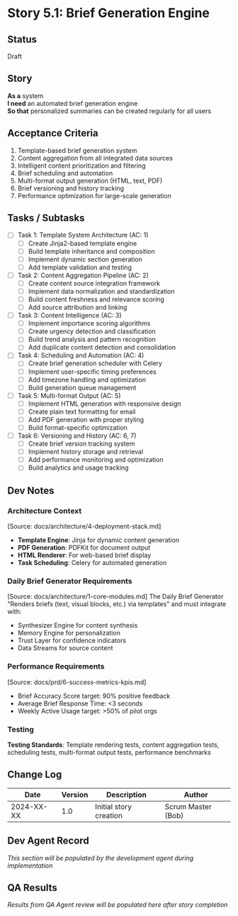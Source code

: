 # Story 5.1: Brief Generation Engine

## Status
Draft

## Story
**As a** system  
**I need** an automated brief generation engine  
**So that** personalized summaries can be created regularly for all users

## Acceptance Criteria
1. Template-based brief generation system
2. Content aggregation from all integrated data sources
3. Intelligent content prioritization and filtering
4. Brief scheduling and automation
5. Multi-format output generation (HTML, text, PDF)
6. Brief versioning and history tracking
7. Performance optimization for large-scale generation

## Tasks / Subtasks
- [ ] Task 1: Template System Architecture (AC: 1)
  - [ ] Create Jinja2-based template engine
  - [ ] Build template inheritance and composition
  - [ ] Implement dynamic section generation
  - [ ] Add template validation and testing
- [ ] Task 2: Content Aggregation Pipeline (AC: 2)
  - [ ] Create content source integration framework
  - [ ] Implement data normalization and standardization
  - [ ] Build content freshness and relevance scoring
  - [ ] Add source attribution and linking
- [ ] Task 3: Content Intelligence (AC: 3)
  - [ ] Implement importance scoring algorithms
  - [ ] Create urgency detection and classification
  - [ ] Build trend analysis and pattern recognition
  - [ ] Add duplicate content detection and consolidation
- [ ] Task 4: Scheduling and Automation (AC: 4)
  - [ ] Create brief generation scheduler with Celery
  - [ ] Implement user-specific timing preferences
  - [ ] Add timezone handling and optimization
  - [ ] Build generation queue management
- [ ] Task 5: Multi-format Output (AC: 5)
  - [ ] Implement HTML generation with responsive design
  - [ ] Create plain text formatting for email
  - [ ] Add PDF generation with proper styling
  - [ ] Build format-specific optimization
- [ ] Task 6: Versioning and History (AC: 6, 7)
  - [ ] Create brief version tracking system
  - [ ] Implement history storage and retrieval
  - [ ] Add performance monitoring and optimization
  - [ ] Build analytics and usage tracking

## Dev Notes

### Architecture Context
[Source: docs/architecture/4-deployment-stack.md]
- **Template Engine**: Jinja for dynamic content generation
- **PDF Generation**: PDFKit for document output
- **HTML Renderer**: For web-based brief display
- **Task Scheduling**: Celery for automated generation

### Daily Brief Generator Requirements
[Source: docs/architecture/1-core-modules.md]
The Daily Brief Generator "Renders briefs (text, visual blocks, etc.) via templates" and must integrate with:
- Synthesizer Engine for content synthesis
- Memory Engine for personalization
- Trust Layer for confidence indicators
- Data Streams for source content

### Performance Requirements
[Source: docs/prd/6-success-metrics-kpis.md]
- Brief Accuracy Score target: 90% positive feedback
- Average Brief Response Time: <3 seconds
- Weekly Active Usage target: >50% of pilot orgs

### Testing
**Testing Standards**: Template rendering tests, content aggregation tests, scheduling tests, multi-format output tests, performance benchmarks

## Change Log
| Date | Version | Description | Author |
|------|---------|-------------|---------|
| 2024-XX-XX | 1.0 | Initial story creation | Scrum Master (Bob) |

## Dev Agent Record
*This section will be populated by the development agent during implementation*

## QA Results
*Results from QA Agent review will be populated here after story completion*